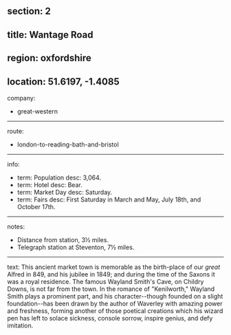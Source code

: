 section: 2
----
title: Wantage Road
----
region: oxfordshire
----
location: 51.6197, -1.4085
----
company:
- great-western
----
route:
- london-to-reading-bath-and-bristol
----
info:
- term: Population
  desc: 3,064.
- term: Hotel
  desc: Bear.
- term: Market Day
  desc: Saturday.
- term: Fairs
  desc: First Saturday in March and May, July 18th, and October 17th.
----
notes:
- Distance from station, 3½ miles.
- Telegraph station at Steventon, 7½ miles.
----
text: This ancient market town is memorable as the birth-place of our *great* Alfred in 849, and his jubilee in 1849; and during the time of the Saxons it was a royal residence. The famous Wayland Smith's Cave, on Childry Downs, is not far from the town. In the romance of "Kenilworth," Wayland Smith plays a prominent part, and his character--though founded on a slight foundation--has been drawn by the author of Waverley with amazing power and freshness, forming another of those poetical creations which his wizard pen has left to solace sickness, console sorrow, inspire genius, and defy imitation.
